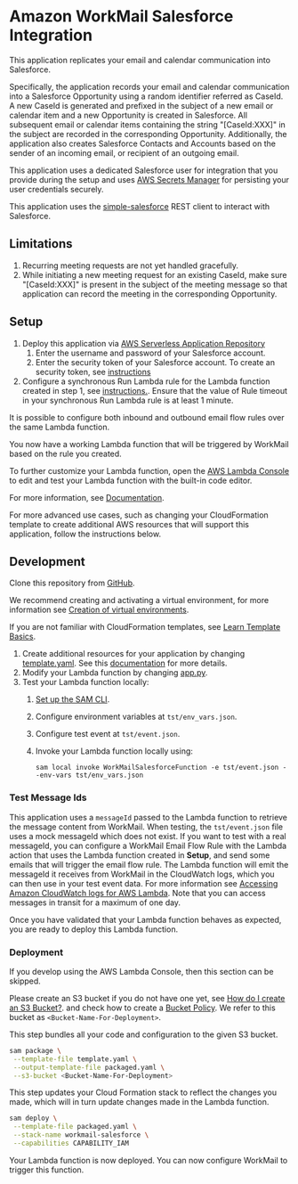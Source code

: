 # Amazon WorkMail Salesforce Integration

This application replicates your email and calendar communication into Salesforce.

Specifically, the application records your email and calendar communication into a Salesforce Opportunity using a random identifier referred as CaseId. A new CaseId is generated and prefixed in the subject of a new email or calendar item and a new Opportunity is created in Salesforce. All subsequent email or calendar items containing the string "[CaseId:XXX]" in the subject are recorded in the corresponding Opportunity. Additionally, the application also creates Salesforce Contacts and Accounts based on the sender of an incoming email, or recipient of an outgoing email.

This application uses a dedicated Salesforce user for integration that you provide during the setup and uses [AWS Secrets Manager](https://aws.amazon.com/secrets-manager/) for persisting your user credentials securely.

This application uses the [simple-salesforce](https://github.com/simple-salesforce/simple-salesforce) REST client to interact with Salesforce. 


## Limitations
1. Recurring meeting requests are not yet handled gracefully.
2. While initiating a new meeting request for an existing CaseId, make sure "[CaseId:XXX]" is present in the subject of the meeting message so that application can record the meeting in the corresponding Opportunity.

## Setup
1. Deploy this application via [AWS Serverless Application Repository](https://serverlessrepo.aws.amazon.com/applications/arn:aws:serverlessrepo:us-east-1:489970191081:applications~workmail-salesforce-python)
    1. Enter the username and password of your Salesforce account.
    2. Enter the security token of your Salesforce account. To create an security token, see [instructions](https://help.salesforce.com/articleView?id=sf.user_security_token.htm&type=5)
2. Configure a synchronous Run Lambda rule for the Lambda function created in step 1, see [instructions.](https://docs.aws.amazon.com/workmail/latest/adminguide/lambda.html#synchronous-rules). Ensure that the value of Rule timeout in your synchronous Run Lambda rule is at least 1 minute. 

It is possible to configure both inbound and outbound email flow rules over the same Lambda function.

You now have a working Lambda function that will be triggered by WorkMail based on the rule you created.

To further customize your Lambda function, open the [AWS Lambda Console](https://us-east-1.console.aws.amazon.com/lambda/home?region=us-east-1#/functions) to edit and test your Lambda function with the built-in code editor.

For more information, see [Documentation](https://docs.aws.amazon.com/lambda/latest/dg/code-editor.html).

For more advanced use cases, such as changing your CloudFormation template to create additional AWS resources that will support this application, follow the instructions below.

## Development
Clone this repository from [GitHub](https://github.com/aws-samples/amazon-workmail-lambda-templates).

We recommend creating and activating a virtual environment, for more information see [Creation of virtual environments](https://docs.python.org/3/library/venv.html).

If you are not familiar with CloudFormation templates, see [Learn Template Basics](https://docs.aws.amazon.com/AWSCloudFormation/latest/UserGuide/gettingstarted.templatebasics.html).

1. Create additional resources for your application by changing [template.yaml](https://github.com/aws-samples/amazon-workmail-lambda-templates/blob/master/workmail-salesforce-python/template.yaml). See this [documentation](https://docs.aws.amazon.com/AWSCloudFormation/latest/UserGuide/template-reference.html) for more details.
2. Modify your Lambda function by changing [app.py](https://github.com/aws-samples/amazon-workmail-lambda-templates/blob/master/workmail-salesforce-python/src/app.py).
3. Test your Lambda function locally:
    1. [Set up the SAM CLI](https://aws.amazon.com/serverless/sam/).
    2. Configure environment variables at `tst/env_vars.json`.
    3. Configure test event at `tst/event.json`.
    4. Invoke your Lambda function locally using:
    
        `sam local invoke WorkMailSalesforceFunction -e tst/event.json --env-vars tst/env_vars.json`

### Test Message Ids
This application uses a `messageId` passed to the Lambda function to retrieve the message content from WorkMail. When testing, the `tst/event.json` file uses a mock messageId which does not exist. If you want to test with a real messageId, you can configure a WorkMail Email Flow Rule with the Lambda action that uses the Lambda function created in **Setup**, and send some emails that will trigger the email flow rule. The Lambda function will emit the messageId it receives from WorkMail in the CloudWatch logs, which you can
then use in your test event data. For more information see [Accessing Amazon CloudWatch logs for AWS Lambda](https://docs.aws.amazon.com/lambda/latest/dg/monitoring-cloudwatchlogs.html). Note that you can access messages in transit for a maximum of one day.

Once you have validated that your Lambda function behaves as expected, you are ready to deploy this Lambda function.

### Deployment
If you develop using the AWS Lambda Console, then this section can be skipped.

Please create an S3 bucket if you do not have one yet, see [How do I create an S3 Bucket?](https://docs.aws.amazon.com/AmazonS3/latest/user-guide/create-bucket.html).
and check how to create a [Bucket Policy](https://docs.aws.amazon.com/serverlessrepo/latest/devguide/serverlessrepo-how-to-publish.html#publishing-application-through-cli).
We refer to this bucket as `<Bucket-Name-For-Deployment>`.

This step bundles all your code and configuration to the given S3 bucket. 

```bash
sam package \
 --template-file template.yaml \
 --output-template-file packaged.yaml \
 --s3-bucket <Bucket-Name-For-Deployment>
```

This step updates your Cloud Formation stack to reflect the changes you made, which will in turn update changes made in the Lambda function.
```bash
sam deploy \
 --template-file packaged.yaml \
 --stack-name workmail-salesforce \
 --capabilities CAPABILITY_IAM
```
Your Lambda function is now deployed. You can now configure WorkMail to trigger this function.
